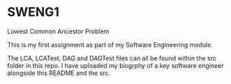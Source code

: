 # SWENG1
Lowest Common Ancestor Problem

This is my first assignment as part of my Software Engineering module.

The LCA, LCATest, DAG and DAGTest files can all be found within the src folder in this repo. 
I have uploaded my biogrphy of a key software engineer alongside this README and the src.
